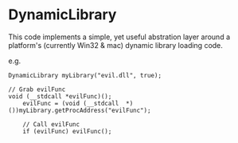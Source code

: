 # DynamicLibrary

This code implements a simple, yet useful abstration layer around a platform's (currently Win32 & mac) dynamic library loading code.

e.g.

    DynamicLibrary myLibrary("evil.dll", true);
    
    // Grab evilFunc
    void (__stdcall *evilFunc)();
		evilFunc = (void (__stdcall  *)())myLibrary.getProcAddress("evilFunc");
		
		// Call evilFunc
		if (evilFunc) evilFunc();
